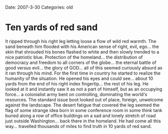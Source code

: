 Date: 2007-3-30
Categories: old

# Ten yards of red sand

It ripped through his right leg letting loose a flow of wild red warmth.  The sand beneath him flooded with his American sense of right, evil, ego... the skin that shrouded his bones flashed to white and then slowly trended to a nice patriotic blue.  Protection of the homeland... the distribution of democracy and freedom to all corners of the globe... the eternal battle of good versus evil... the glory of GOD... all of this seemed curiously absurd as it ran through his mind.  For the first time in country he started to realize the humanity of the situation. He opened his eyes and could see... about 10 yards from the end of his right index fingertip... the rest of his leg.  He looked at it and instantly saw it as not a part of himself, but as an occupying force... a colonialist army bent on controlling, dominating the world's resources.  The standard issue boot looked out of place, foreign, unwelcome against the landscape.  The desert fatigue that covered the leg seemed the flag of some strange idea born in some conference room in some think tank buried along a row of office buildings on a sad and lonely stretch of road just outside Washington... back there in the homeland.  He had come all this way... travelled thousands of miles to find truth in 10 yards of red sand.
